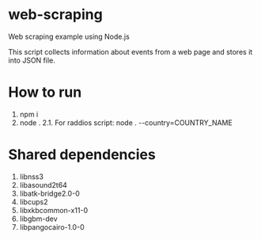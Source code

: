 # web-scraping
Web scraping example using Node.js

This script collects information about events from a web page and stores it into JSON file.

# How to run

1. npm i
2. node .
2.1. For raddios script: node . --country=COUNTRY_NAME

# Shared dependencies

1. libnss3
2. libasound2t64
3. libatk-bridge2.0-0
4. libcups2
5. libxkbcommon-x11-0
6. libgbm-dev
7. libpangocairo-1.0-0